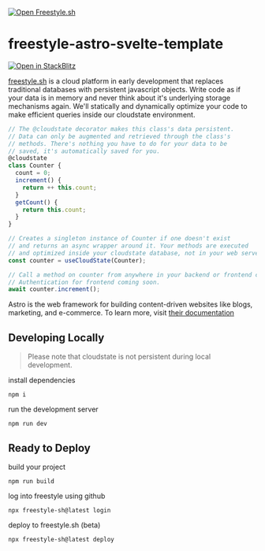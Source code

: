 [![Open Freestyle.sh](https://www.freestyle.sh/github-hero.png)](https://www.freestyle.sh/)
# freestyle-astro-svelte-template

[![Open in StackBlitz](https://developer.stackblitz.com/img/open_in_stackblitz.svg)](https://stackblitz.com/fork/github/freestyle-sh/freestyle-astro-svelte-template)

[freestyle.sh](https://www.freestyle.sh) is a cloud platform in early development that replaces traditional databases with persistent javascript objects. Write code as if your data is in memory and never think about it's underlying storage mechanisms again. We'll statically and dynamically optimize your code to make efficient queries inside our cloudstate environment.
```js
// The @cloudstate decorator makes this class's data persistent.
// Data can only be augmented and retrieved through the class's
// methods. There's nothing you have to do for your data to be
// saved, it's automatically saved for you.
@cloudstate
class Counter {
  count = 0;
  increment() {
    return ++ this.count;
  }
  getCount() {
    return this.count;
  }
}

// Creates a singleton instance of Counter if one doesn't exist
// and returns an async wrapper around it. Your methods are executed
// and optimized inside your cloudstate database, not in your web server.
const counter = useCloudState(Counter);

// Call a method on counter from anywhere in your backend or frontend code.
// Authentication for frontend coming soon.
await counter.increment();

```
Astro is the web framework for building content-driven websites like blogs, marketing, and e-commerce. To learn more, visit [their documentation](https://docs.astro.build/en/concepts/why-astro/)

## Developing Locally
> Please note that cloudstate is not persistent during local development.

install dependencies
```
npm i
```

run the development server
```
npm run dev
```

## Ready to Deploy
build your project
```
npm run build
```

log into freestyle using github
```
npx freestyle-sh@latest login
```

deploy to freestyle.sh (beta)
```
npx freestyle-sh@latest deploy
```
